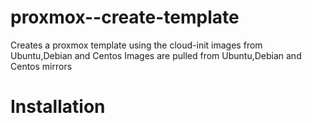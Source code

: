 # proxmox--create-template
Creates a proxmox template using the cloud-init images from Ubuntu,Debian and Centos
Images are pulled from Ubuntu,Debian and Centos mirrors

# Installation
